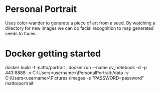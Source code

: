 # Personal Portrait

Uses color-wander to generate a piece of art from a seed. 
By watching a directory for new images we can do facial 
recognition to map generated seeds to faces.

# Docker getting started
docker build -t matto/portrait .
docker run --name cv_notebook -d -p 443:8888 -v C:\Users\<username>\PersonalPortrait:/data -v C:\Users\<username>\Pictures:/images -e "PASSWORD=password" matto/portrait
